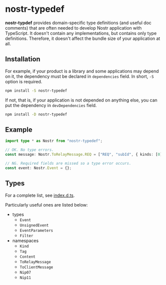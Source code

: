 # nostr-typedef

**nostr-typdef** provides domain-specific type definitions (and useful doc comments) that are often needed to develop Nostr application with TypeScript.
It doesn't contain any implementations, but contains only type definitions.
Therefore, it doesn't affect the bundle size of your application at all.

## Installation

For example, if your product is a library and some applications may depend on it, the dependency must be declared in `dependencies` field.
In short, `-S` option is required.

```sh
npm install -S nostr-typedef
```

If not, that is, if your application is not depended on anything else, you can put the dependency in `devDependencies` field.

```sh
npm install -D nostr-typedef
```

## Example

```ts
import type * as Nostr from "nostr-typedef";

// OK. No type errors.
const message: Nostr.ToRelayMessage.REQ = ["REQ", "subId", { kinds: [0] }];

// NG. Required fields are missed so a type error occurs.
const event: Nostr.Event = {};
```

## Types

For a complete list, see [index.d.ts](./index.d.ts).

Particularly useful ones are listed below:

- types
  - `Event`
  - `UnsignedEvent`
  - `EventParameters`
  - `Filter`
- namespaces
  - `Kind`
  - `Tag`
  - `Content`
  - `ToRelayMessage`
  - `ToClientMessage`
  - `Nip07`
  - `Nip11`
